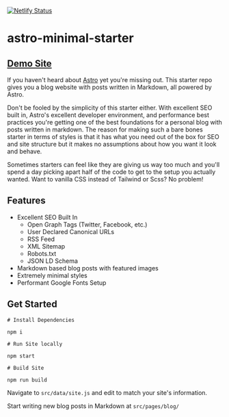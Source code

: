 [![Netlify Status](https://api.netlify.com/api/v1/badges/6aa49dbb-2dc9-4ee1-baab-5d80d4136677/deploy-status)](https://app.netlify.com/sites/astro-minimal-starter/deploys)

# astro-minimal-starter

## [Demo Site](https://astro-minimal-starter.netlify.app/)

If you haven't heard about [Astro](https://astro.build) yet you're missing out. This starter repo gives you a blog website with posts written in Markdown, all powered by Astro.

Don't be fooled by the simplicity of this starter either. With excellent SEO built in, Astro's excellent developer environment, and performance best practices you're getting one of the best foundations for a personal blog with posts written in markdown. The reason for making such a bare bones starter in terms of styles is that it has what you need out of the box for SEO and site structure but it makes no assumptions about how you want it look and behave. 

Sometimes starters can feel like they are giving us way too much and you'll spend a day picking apart half of the code to get to the setup you actually wanted. Want to vanilla CSS instead of Tailwind or Scss? No problem!

## Features

- Excellent SEO Built In
  - Open Graph Tags (Twitter, Facebook, etc.)
  - User Declared Canonical URLs
  - RSS Feed
  - XML Sitemap
  - Robots.txt
  - JSON LD Schema
- Markdown based blog posts with featured images
- Extremely minimal styles
- Performant Google Fonts Setup

## Get Started

```
# Install Dependencies

npm i

# Run Site locally

npm start

# Build Site

npm run build
```

Navigate to `src/data/site.js` and edit to match your site's information.

Start writing new blog posts in Markdown at `src/pages/blog/`
